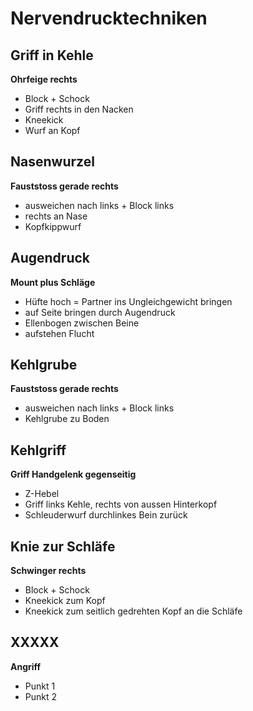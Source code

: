# Nervendrucktechniken

## Griff in Kehle

**Ohrfeige rechts**

* Block + Schock
* Griff rechts in den Nacken
* Kneekick
* Wurf an Kopf

## Nasenwurzel

**Fauststoss gerade rechts**

* ausweichen nach links + Block links
* rechts an Nase
* Kopfkippwurf

## Augendruck

**Mount plus Schläge**

* Hüfte hoch = Partner ins Ungleichgewicht bringen
* auf Seite bringen durch Augendruck
* Ellenbogen zwischen Beine
* aufstehen Flucht

## Kehlgrube

**Fauststoss gerade rechts**

* ausweichen nach links + Block links
* Kehlgrube zu Boden

## Kehlgriff

**Griff Handgelenk gegenseitig**

* Z-Hebel
* Griff links Kehle, rechts von aussen Hinterkopf
* Schleuderwurf durchlinkes Bein zurück

## Knie zur Schläfe

**Schwinger rechts**

* Block + Schock
* Kneekick zum Kopf
* Kneekick zum seitlich gedrehten Kopf an die Schläfe

## XXXXX

**Angriff**

* Punkt 1
* Punkt 2
